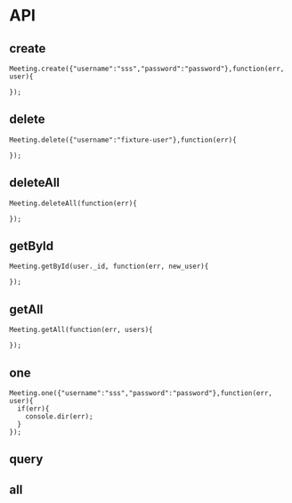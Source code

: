 # API

## create

    Meeting.create({"username":"sss","password":"password"},function(err, user){
      
    });

## delete

    Meeting.delete({"username":"fixture-user"},function(err){

    });


## deleteAll

    Meeting.deleteAll(function(err){

    });

## getById

    Meeting.getById(user._id, function(err, new_user){

    });
    
## getAll

    Meeting.getAll(function(err, users){
      
    });
    
## one

    Meeting.one({"username":"sss","password":"password"},function(err, user){
      if(err){
        console.dir(err);
      }
    });
## query

## all